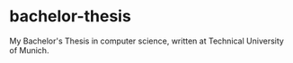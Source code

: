 # bachelor-thesis
My Bachelor's Thesis in computer science, written at Technical University of Munich.
